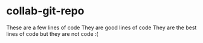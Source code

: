 # collab-git-repo

These are a few lines of code 
They are good lines of code
They are the best lines of code
but they are not code :(